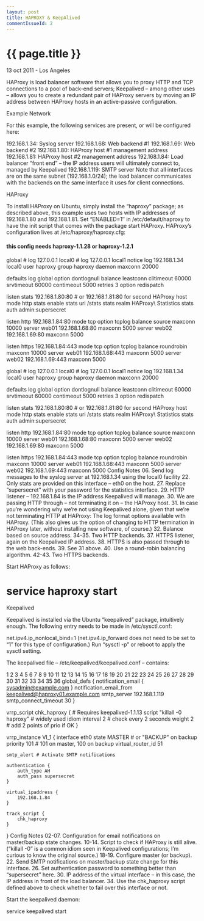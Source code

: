 ```yaml
---
layout: post
title: HAPROXY & KeepAlived
commentIssueId: 2
---
```


{{ page.title }}
================

<p class="meta">13 oct 2011 - Los Angeles</p>

HAProxy is load balancer software that allows you to proxy HTTP and TCP connections to a pool of back-end servers; Keepalived – among other uses – allows you to create a redundant pair of HAProxy servers by moving an IP address between HAProxy hosts in an active-passive configuration.

Example Network

For this example, the following services are present, or will be configured here:

192.168.1.34: Syslog server
192.168.1.68: Web backend #1
192.168.1.69: Web backend #2
192.168.1.80: HAProxy host #1 management address
192.168.1.81: HAProxy host #2 management address
192.168.1.84: Load balancer “front end” – the IP address users will ultimately connect to, managed by Keepalived
192.168.1.119: SMTP server
Note that all interfaces are on the same subnet (192.168.1.0/24); the load balancer communicates with the backends on the same interface it uses for client connections.

HAProxy

To install HAProxy on Ubuntu, simply install the “haproxy” package; as described above, this example uses two hosts with IP addresses of 192.168.1.80 and 192.168.1.81. Set “ENABLED=1″ in /etc/default/haproxy to have the init script that comes with the package start HAProxy. HAProxy’s configuration lives at /etc/haproxy/haproxy.cfg:

#### this config needs haproxy-1.1.28 or haproxy-1.2.1
 
global
        # log 127.0.0.1 local0
        # log 127.0.0.1 local1 notice
        log 192.168.1.34 local0
        user haproxy
        group haproxy
        daemon
        maxconn 20000
 
defaults
        log global
        option dontlognull
        balance leastconn
        clitimeout 60000
        srvtimeout 60000
        contimeout 5000
        retries 3
        option redispatch
 
listen stats 192.168.1.80:80 # or 192.168.1.81:80 for second HAProxy host
        mode http
        stats enable
        stats uri /stats
        stats realm HAProxy\ Statistics
        stats auth admin:supersecret
 
listen http 192.168.1.84:80
        mode tcp
        option tcplog
        balance source
        maxconn 10000
        server web01 192.168.1.68:80 maxconn 5000
        server web02 192.168.1.69:80 maxconn 5000
 
 listen https 192.168.1.84:443
        mode tcp
        option tcplog
        balance roundrobin
        maxconn 10000
        server web01 192.168.1.68:443 maxconn 5000
        server web02 192.168.1.69:443 maxconn 5000


 global
        # log 127.0.0.1 local0
        # log 127.0.0.1 local1 notice
        log 192.168.1.34 local0
        user haproxy
        group haproxy
        daemon
        maxconn 20000
 
defaults
        log global
        option dontlognull
        balance leastconn
        clitimeout 60000
        srvtimeout 60000
        contimeout 5000
        retries 3
        option redispatch
 
listen stats 192.168.1.80:80 # or 192.168.1.81:80 for second HAProxy host
        mode http
        stats enable
        stats uri /stats
        stats realm HAProxy\ Statistics
        stats auth admin:supersecret
 
listen http 192.168.1.84:80
        mode tcp
        option tcplog
        balance source
        maxconn 10000
        server web01 192.168.1.68:80 maxconn 5000
        server web02 192.168.1.69:80 maxconn 5000
 
 listen https 192.168.1.84:443
        mode tcp
        option tcplog
        balance roundrobin
        maxconn 10000
        server web01 192.168.1.68:443 maxconn 5000
        server web02 192.168.1.69:443 maxconn 5000
Config Notes
06. Send log messages to the syslog server at 192.168.1.34 using the local0 facility
22. Only stats are provided on this interface – eth0 on the host.
27. Replace “supersecret” with your password for the statistics interface.
29. HTTP listener – 192.168.1.84 is the IP address Keepalived will manage.
30. We are passing HTTP through – not terminating it on – the HAProxy host.
31. In case you’re wondering why we’re not using Keepalived alone, given that we’re not terminating HTTP at HAProxy: The log format options available with HAProxy. (This also gives us the option of changing to HTTP termination in HAProxy later, without installing new software, of course.)
32. Balance based on source address.
34-35. Two HTTP backends.
37. HTTPS listener, again on the Keepalived IP address.
38. HTTPS is also passed through to the web back-ends.
39. See 31 above.
40. Use a round-robin balancing algorithm.
42-43. Two HTTPS backends.

Start HAProxy as follows:

# service haproxy start
Keepalived

Keepalived is installed via the Ubuntu “keepalived” package, intuitively enough. The following entry needs to be made in /etc/sysctl.conf:

net.ipv4.ip_nonlocal_bind=1
(net.ipv4.ip_forward does not need to be set to “1″ for this type of configuration.) Run “sysctl -p” or reboot to apply the sysctl setting.

The keepalived file – /etc/keepalived/keepalived.conf – contains:

1
2
3
4
5
6
7
8
9
10
11
12
13
14
15
16
17
18
19
20
21
22
23
24
25
26
27
28
29
30
31
32
33
34
35
36
global_defs {
    notification_email {
        sysadmin@example.com
    }
    notification_email_from keepalived@haproxy01.example.com
    smtp_server 192.168.1.119
    smtp_connect_timeout 30
}
 
vrrp_script chk_haproxy { # Requires keepalived-1.1.13
    script "killall -0 haproxy" # widely used idiom
    interval 2 # check every 2 seconds
    weight 2 # add 2 points of prio if OK
}
 
vrrp_instance VI_1 {
    interface eth0
    state MASTER # or "BACKUP" on backup
    priority 101 # 101 on master, 100 on backup
    virtual_router_id 51
 
    smtp_alert # Activate SMTP notifications
 
    authentication {
        auth_type AH
        auth_pass supersecret
    }
 
    virtual_ipaddress {
        192.168.1.84
    }
 
    track_script {
        chk_haproxy
    }
}
Config Notes
02-07. Configuration for email notifications on master/backup state changes.
10-14. Script to check if HAProxy is still alive. (“killall -0” is a common idiom seen in Keepalived configurations; I’m curious to know the original source.)
18-19. Configure master (or backup).
22. Send SMTP notifications on master/backup state change for this interface.
26. Set authentication password to something better than “supersecret” here.
30. IP address of the virtual interface – in this case, the IP address in front of the load balancer.
34. Use the chk_haproxy script defined above to check whether to fail over this interface or not.

Start the keepalived daemon:

service keepalived start
